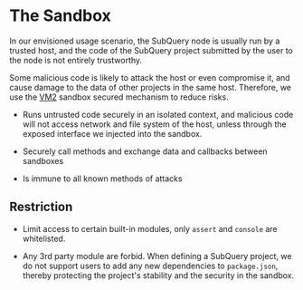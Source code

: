 # The Sandbox

In our envisioned usage scenario, the SubQuery node is usually run by a trusted host, and the code of the SubQuery project submitted by the user to the node is not entirely trustworthy. 

Some malicious code is likely to attack the host or even compromise it, and cause damage to the data of other projects in the same host.
Therefore, we use the [VM2](https://www.npmjs.com/package/vm2) sandbox secured mechanism to reduce risks.

- Runs untrusted code securely in an isolated context, and malicious code will not access network and file system of the host, unless through the exposed interface we injected into the sandbox.

- Securely call methods and exchange data and callbacks between sandboxes

- Is immune to all known methods of attacks


## Restriction

- Limit access to certain built-in modules, only `assert` and `console` are whitelisted.

- Any 3rd party module are forbid. When defining a SubQuery project, we do not support users to add any new dependencies to `package.json`, thereby protecting the project's stability and the security in the sandbox.
